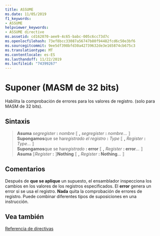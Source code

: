 ```yaml
---
title: ASSUME
ms.date: 11/05/2019
f1_keywords:
- ASSUME
helpviewer_keywords:
- ASSUME directive
ms.assetid: cd162070-aee9-4c65-babc-005c6cc73d7c
ms.openlocfilehash: 73ef8bcc33087a56747b80f94482fcd6c50e3bf6
ms.sourcegitcommit: 9ee5df398bfd30a42739632de3e165874cb675c3
ms.translationtype: MT
ms.contentlocale: es-ES
ms.lasthandoff: 11/22/2019
ms.locfileid: "74399267"
---
```

# <a name="assume-32-bit-masm"></a>Suponer (MASM de 32 bits)

Habilita la comprobación de errores para los valores de registro. (solo para MASM de 32 bits).

## <a name="syntax"></a>Sintaxis

> **Asuma**  *segregister* __:__ *nombre* ⟦ __,__ *segregister* __:__ *nombre*... ⟧\
> **Supongamos**que se ha*registrado el registro* __:__ *Type* ⟦ __,__ *Register* __:__ *Type*... ⟧\
> **Supongamos**que se ha*registrado* __: error__ ⟦ __,__ *Register* __: error__... ⟧\
> **Asuma** ⟦*Register* __:__ ⟧**Nothing** ⟦ __,__ *Register* __: Nothing__... ⟧

## <a name="remarks"></a>Comentarios

Después de **que se aplique** un supuesto, el ensamblador inspecciona los cambios en los valores de los registros especificados. El **error** genera un error si se usa el registro. **Nada** quita la comprobación de errores de registro. Puede combinar diferentes tipos de suposiciones en una instrucción.

## <a name="see-also"></a>Vea también

[Referencia de directivas](../../assembler/masm/directives-reference.md)
